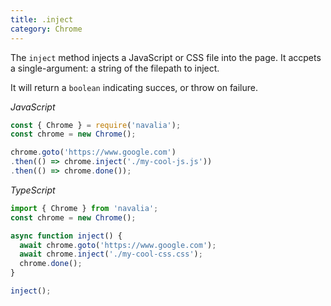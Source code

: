 ```yaml
---
title: .inject
category: Chrome
---
```


The `inject` method injects a JavaScript or CSS file into the page. It accpets a single-argument: a string of the filepath to inject.

It will return a `boolean` indicating succes, or throw on failure.

*JavaScript*
```js
const { Chrome } = require('navalia');
const chrome = new Chrome();

chrome.goto('https://www.google.com')
.then(() => chrome.inject('./my-cool-js.js'))
.then(() => chrome.done());
```

*TypeScript*
```ts
import { Chrome } from 'navalia';
const chrome = new Chrome();

async function inject() {
  await chrome.goto('https://www.google.com');
  await chrome.inject('./my-cool-css.css');
  chrome.done();
}

inject();
```
